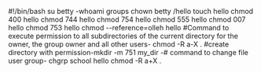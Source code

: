 #!/bin/bash
su betty
-whoami
groups
chown betty /hello
touch hello
chmod 400 hello
chmod 744 hello
chmod 754 hello
chmod 555 hello
chmod 007 hello
chmod 753 hello
chmod --reference=olleh hello
#Command to execute permission to all subdirectories of the current directory for the owner, the group owner and all other users- chmod -R a-X .
#create directory with permission-mkdir -m 751 my_dir
-# command to change file user group- chgrp school hello
chmod -R a+X .

